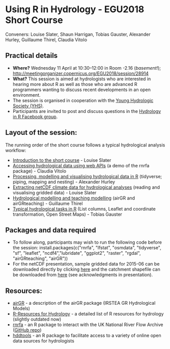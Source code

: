 # Using R in Hydrology - EGU2018 Short Course

Conveners: Louise Slater, Shaun Harrigan, Tobias Gauster, Alexander Hurley, Guillaume Thirel, Claudia Vitolo

## Practical details 
- **Where?** Wednesday 11 April at 10:30–12:00 in Room -2.16 (*basement!*); http://meetingorganizer.copernicus.org/EGU2018/session/28914
- **What?** This session is aimed at hydrologists who are interested in hearing more about R as well as those who are advanced R programmers wanting to discuss recent developments in an open environment. 
- The session is organised in cooperation with the <a href="https://younghs.com/" rel="nofollow">Young Hydrologic Society (YHS)</a>.
- Participants are invited to post and discuss questions in the
<a href="https://www.facebook.com/groups/1130214777123909/" rel="nofollow">Hydrology in R Facebook group</a>.

## Layout of the session:
The running order of the short course follows a typical hydrological analysis workflow:
- <a href="https://github.com/hydrosoc/rhydro_EGU18/blob/master/Introduction.pdf" rel="nofollow">Introduction to the short course</a> - Louise Slater 
- <a href="https://github.com/hydrosoc/rhydro_EGU18/tree/master/rnrfa" rel="nofollow">Accessing hydrological data using web APIs</a> (a demo of the rnrfa package) - Claudia Vitolo
- <a href="https://github.com/hydrosoc/rhydro_EGU18/blob/master/proc-mod-viz.zip" rel="nofollow">Processing, modelling and visualising hydrological data in R</a> (tidyverse; piping, mapping and nesting) - Alexander Hurley
- <a href="https://github.com/hydrosoc/rhydro_EGU18/blob/master/netCDF.pdf" rel="nofollow">Extracting netCDF climate data for hydrological analyses</a> (reading and visualising gridded data) - Louise Slater
- <a href="https://github.com/hydrosoc/rhydro_EGU18/tree/master/airGR_slides" rel="nofollow">Hydrological modelling and teaching modelling</a> (airGR and airGRteaching) - Guillaume Thirel
- <a href="https://github.com/hydrosoc/rhydro_EGU18/tree/master/tidy-hydrodata" rel="nofollow">Typical hydrological tasks in R</a> (List columns, Leaflet and coordinate transformation, Open Street Maps) - Tobias Gauster

## Packages and data required
- To follow along, participants may wish to run the following code before the session: 
  install.packages(c("rnrfa", "lfstat", "osmdata", "tidyverse", "sf", "leaflet", "ncdf4","lubridate", "ggplot2", "raster", "rgdal", "airGRteaching", "airGR"))
- For the netCDF presentation, sample gridded data for 2015-06 can be downloaded directly by clicking <a href="https://catalogue.ceh.ac.uk/datastore/eidchub/b745e7b1-626c-4ccc-ac27-56582e77b900/chess_precip_201506.nc" rel="nofollow">here</a> and the catchment shapefile can be downloaded from <a href="http://nrfa.ceh.ac.uk/data/station/spatial_download/12001" rel="nofollow">here</a> (see acknowledgments in presentation).                

## Resources:
- <a href="https://odelaigue.github.io/airGR/" rel="nofollow">airGR</a> - a description of the airGR package (IRSTEA GR Hydrological Models)
- <a href="http://abouthydrology.blogspot.co.uk/2012/08/r-resources-for-hydrologists.html" rel="nofollow">R-Resources for Hydrology</a> - a detailed list of R resources for hydrology (slightly outdated now)
- <a href="https://journal.r-project.org/archive/2016/RJ-2016-036/RJ-2016-036.pdf" rel="nofollow">rnrfa</a> - an R package to interact with the UK National River Flow Archive ([GitHub repo](https://github.com/cvitolo/rnrfa))
- <a href="https://ropensci.github.io/hddtools/" rel="nofollow">hddtools</a> - an R package to facilitate access to a variety of online open data sources for hydrologists

